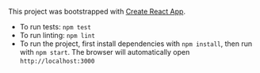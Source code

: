 This project was bootstrapped with [Create React App](https://github.com/facebookincubator/create-react-app).

* To run tests: `npm test`
* To run linting: `npm lint`
* To run the project, first install dependencies with `npm install`, then run with `npm start`. The browser will automatically open `http://localhost:3000`
